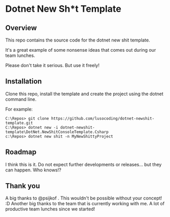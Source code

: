 # Dotnet New Sh*t Template

## Overview
This repo contains the source code for the dotnet new shit template.

It's a great example of some nonsense ideas that comes out during our team lunches.

Please don't take it serious. But use it freely!


## Installation
Clone this repo, install the template and create the project using the dotnet command line. 

For example:

``` 
C:\Repos> git clone https://github.com/lusocoding/dotnet-newshit-template.git 
C:\Repos> dotnet new -i dotnet-newshit-template\DotNet.NewShitConsoleTemplate.Csharp
c:\Repos> dotnet new shit -n MyNewShittyProject
```

## Roadmap
I think this is it. Do not expect further developments or releases... but they can happen. Who knows!?


## Thank you
A big thanks to @psijkof . This wouldn't be possible without your concept! :D 
Another big thanks to the team that is currently working with me. A lot of productive team lunches since we started!
